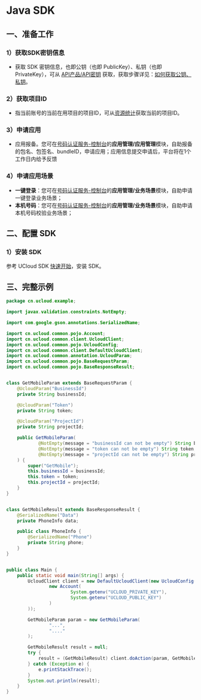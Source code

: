 # Java SDK

## 一、准备工作

### 1）获取SDK密钥信息

  - 获取 SDK 密钥信息，也即公钥（也即 PublicKey）、私钥（也即
    PrivateKey），可从 [API产品/API密钥](https://console.ucloud.cn/uapi/apikey) 获取，获取步骤详见：[如何获取公钥、私钥](usms/faq/1109)。

### 2）获取项目ID

  - 指当前账号的当前在用项目的项目ID，可从[资源统计](https://console.ucloud.cn/dashboard)获取当前的项目ID。

### 3）申请应用

  - 应用报备。您可在[号码认证服务-控制台](https://console.ucloud.cn/unvs)的**应用管理/应用管理**模块，自助报备的包名、包签名、bundleID，申请应用；应用信息提交申请后，平台将在1个工作日内给予反馈
 

### 4）申请应用场景

  - **一键登录**：您可在[号码认证服务-控制台](https://console.ucloud.cn/unvs)的**应用管理/业务场景**模块，自助申请一键登录业务场景；
  - **本机号码**：您可在[号码认证服务-控制台](https://console.ucloud.cn/unvs)的**应用管理/业务场景**模块，自助申请本机号码校验业务场景；


## 二、配置 SDK

### 1）安装 SDK

参考 UCloud SDK [快速开始](https://docs.ucloud.cn/opensdk-java/quickstart)，安装 SDK。


## 三、完整示例

```java
package cn.ucloud.example;

import javax.validation.constraints.NotEmpty;

import com.google.gson.annotations.SerializedName;

import cn.ucloud.common.pojo.Account;
import cn.ucloud.common.client.UcloudClient;
import cn.ucloud.common.pojo.UcloudConfig;
import cn.ucloud.common.client.DefaultUcloudClient;
import cn.ucloud.common.annotation.UcloudParam;
import cn.ucloud.common.pojo.BaseRequestParam;
import cn.ucloud.common.pojo.BaseResponseResult;


class GetMobileParam extends BaseRequestParam {
    @UcloudParam("BusinessId")
    private String businessId;

    @UcloudParam("Token")
    private String token;

    @UcloudParam("ProjectId")
    private String projectId;

    public GetMobileParam(
            @NotEmpty(message = "businessId can not be empty") String businessId,
            @NotEmpty(message = "token can not be empty") String token,
            @NotEmpty(message = "projectId can not be empty") String projectId
    ) {
        super("GetMobile");
        this.businessId = businessId;
        this.token = token;
        this.projectId = projectId;
    }
}


class GetMobileResult extends BaseResponseResult {
    @SerializedName("Data")
    private PhoneInfo data;

    public class PhoneInfo {
        @SerializedName("Phone")
        private String phone;
    }
}


public class Main {
    public static void main(String[] args) {
        UcloudClient client = new DefaultUcloudClient(new UcloudConfig(
                new Account(
                        System.getenv("UCLOUD_PRIVATE_KEY"),
                        System.getenv("UCLOUD_PUBLIC_KEY")
                )
        ));

        GetMobileParam param = new GetMobileParam(
                "...",
                "...."
        );

        GetMobileResult result = null;
        try {
            result = (GetMobileResult) client.doAction(param, GetMobileResult.class);
        } catch (Exception e) {
            e.printStackTrace();
        }
        System.out.println(result);
    }
}


```
